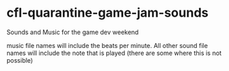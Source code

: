 # cfl-quarantine-game-jam-sounds
Sounds and Music for the game dev weekend

music file names will include the beats per minute.
All other sound file names will include the note that is played (there are some where this is not possible) 
